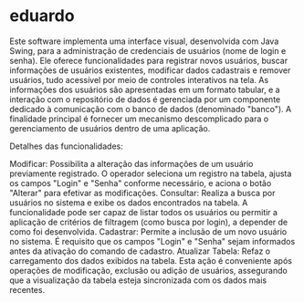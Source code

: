 # eduardo
Este software implementa uma interface visual, desenvolvida com Java Swing, para a administração de credenciais de usuários (nome de login e senha). Ele oferece funcionalidades para registrar novos usuários, buscar informações de usuários existentes, modificar dados cadastrais e remover usuários, tudo acessível por meio de controles interativos na tela. As informações dos usuários são apresentadas em um formato tabular, e a interação com o repositório de dados é gerenciada por um componente dedicado à comunicação com o banco de dados (denominado "banco"). A finalidade principal é fornecer um mecanismo descomplicado para o gerenciamento de usuários dentro de uma aplicação.

Detalhes das funcionalidades:

Modificar: Possibilita a alteração das informações de um usuário previamente registrado. O operador seleciona um registro na tabela, ajusta os campos "Login" e "Senha" conforme necessário, e aciona o botão "Alterar" para efetivar as modificações.
Consultar: Realiza a busca por usuários no sistema e exibe os dados encontrados na tabela. A funcionalidade pode ser capaz de listar todos os usuários ou permitir a aplicação de critérios de filtragem (como busca por login), a depender de como foi desenvolvida.
Cadastrar: Permite a inclusão de um novo usuário no sistema. É requisito que os campos "Login" e "Senha" sejam informados antes da ativação do comando de cadastro.
Atualizar Tabela: Refaz o carregamento dos dados exibidos na tabela. Esta ação é conveniente após operações de modificação, exclusão ou adição de usuários, assegurando que a visualização da tabela esteja sincronizada com os dados mais recentes.
